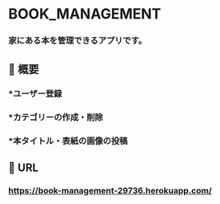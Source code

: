 # BOOK_MANAGEMENT

### **家にある本を管理できるアプリです。**

## :blue_book: 概要

### *ユーザー登録

### *カテゴリーの作成・削除

### *本タイトル・表紙の画像の投稿

## :blue_book: URL

### **https://book-management-29736.herokuapp.com/**

